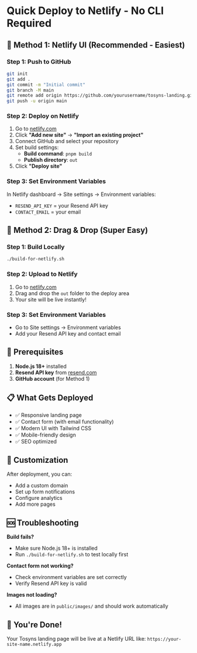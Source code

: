 # Quick Deploy to Netlify - No CLI Required

## 🚀 Method 1: Netlify UI (Recommended - Easiest)

### Step 1: Push to GitHub
```bash
git init
git add .
git commit -m "Initial commit"
git branch -M main
git remote add origin https://github.com/yourusername/tosyns-landing.git
git push -u origin main
```

### Step 2: Deploy on Netlify
1. Go to [netlify.com](https://netlify.com)
2. Click **"Add new site"** → **"Import an existing project"**
3. Connect GitHub and select your repository
4. Set build settings:
   - **Build command**: `pnpm build`
   - **Publish directory**: `out`
5. Click **"Deploy site"**

### Step 3: Set Environment Variables
In Netlify dashboard → Site settings → Environment variables:
- `RESEND_API_KEY` = your Resend API key
- `CONTACT_EMAIL` = your email

## 🎯 Method 2: Drag & Drop (Super Easy)

### Step 1: Build Locally
```bash
./build-for-netlify.sh
```

### Step 2: Upload to Netlify
1. Go to [netlify.com](https://netlify.com)
2. Drag and drop the `out` folder to the deploy area
3. Your site will be live instantly!

### Step 3: Set Environment Variables
- Go to Site settings → Environment variables
- Add your Resend API key and contact email

## 🔧 Prerequisites

1. **Node.js 18+** installed
2. **Resend API key** from [resend.com](https://resend.com)
3. **GitHub account** (for Method 1)

## 📋 What Gets Deployed

- ✅ Responsive landing page
- ✅ Contact form (with email functionality)
- ✅ Modern UI with Tailwind CSS
- ✅ Mobile-friendly design
- ✅ SEO optimized

## 🎨 Customization

After deployment, you can:
- Add a custom domain
- Set up form notifications
- Configure analytics
- Add more pages

## 🆘 Troubleshooting

**Build fails?**
- Make sure Node.js 18+ is installed
- Run `./build-for-netlify.sh` to test locally first

**Contact form not working?**
- Check environment variables are set correctly
- Verify Resend API key is valid

**Images not loading?**
- All images are in `public/images/` and should work automatically

## 🎉 You're Done!

Your Tosyns landing page will be live at a Netlify URL like:
`https://your-site-name.netlify.app` 